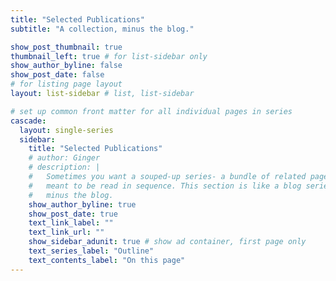 ```yaml
---
title: "Selected Publications"
subtitle: "A collection, minus the blog."

show_post_thumbnail: true
thumbnail_left: true # for list-sidebar only
show_author_byline: false
show_post_date: false
# for listing page layout
layout: list-sidebar # list, list-sidebar

# set up common front matter for all individual pages in series
cascade:
  layout: single-series 
  sidebar:
    title: "Selected Publications"
    # author: Ginger
    # description: |
    #   Sometimes you want a souped-up series- a bundle of related pages 
    #   meant to be read in sequence. This section is like a blog series, 
    #   minus the blog.
    show_author_byline: true
    show_post_date: true
    text_link_label: ""
    text_link_url: ""
    show_sidebar_adunit: true # show ad container, first page only
    text_series_label: "Outline" 
    text_contents_label: "On this page" 
---
```

